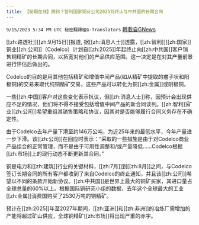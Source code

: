 ```yaml
---
title: 【秘翻在线】脱钩？智利国家铜业公司2025将终止与中共国的长期合同
---
```

`9/15/2023 5:34 PM UTC 秘密翻譯組G-Translators` [轉載自GNews](https://gnews.org/articles/1696174)

         
[[zh:路透社]][[zh:9月15日]]报道, 据[[zh:消息人士]]透露，[[zh:智利]][[zh:国家]]铜业[[zh:公司]]（Codelco）计划自[[zh:2025]]年起终止向[[zh:中共国]]客户销售铜精矿的长期合同，以拓宽对他们的产品供应范围。这一决定是在对其产量前景进行评估后做出的。

Codelco的目的是用其他包括精矿和增值中间产品(如从精矿中提取的瘤子状和阳极铜)的交易来取代纯铜精矿交易，这些产品可以转化为铜[[zh:金属]]或阴极铜。

一些[[zh:中国]]客户对这些变化表示抗议，但[[zh:消息人士]]称，因预计会出现供应不足的情况，他们将不得不接受包括增值中间产品的新合同谈判。[[zh:智利]]矿业[[zh:公司]]希望重组其销售策略和协议，因其对是否能够履行合同义务存在不确定性。

由于Codelco去年产量下滑至约146万公吨，为近25年来的最低水平，今年产量进一步下滑。该[[zh:公司]]在回应时表示：“采取的一些措施是由于对Codelco商业产品组合的正常管理，而不是由于可用性调整和/或产量降低……Codelco根据[[zh:市场]]上的现行动态不断更新其合同。”

铜是电力和[[zh:建筑]]行业的关键材料，[[zh:7月]]到[[zh:8月]]之间，与Codelco签订长期合同的所有客户都收到了来自Codelco的终止通知，并且该[[zh:公司]]希望以不同的条款开始新协议。[[zh:中共国]]是世界上最大的铜矿买家，其进口量占全球总量的60%以上。根据国际铜研究小组的数据，去年这个全球最大的工业[[zh:金属]]消费国购买了2530万吨的铜精矿。

预计在[[zh:2025]]年至2027年期间，[[zh:亚洲]]和[[zh:非洲]]的冶炼厂需增加的产能将超过矿山供应，全球铜精矿[[zh:市场]]将出现严重的赤字。
